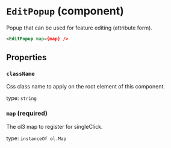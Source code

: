 `EditPopup` (component)
=======================

Popup that can be used for feature editing (attribute form).

```xml
<EditPopup map={map} />
```

Properties
----------

### `className`

Css class name to apply on the root element of this component.

type: `string`



### `map` (required)

The ol3 map to register for singleClick.

type: `instanceOf ol.Map`

